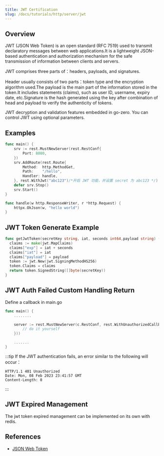 ```yaml
---
title: JWT Certification
slug: /docs/tutorials/http/server/jwt
---
```


## Overview

JWT (JSON Web Token) is an open standard (RFC 7519) used to transmit declaratory messages between web applications.It is a lightweight JSON-based authentication and authorization mechanism for the safe transmission of information between clients and servers.

JWT comprises three parts of：headers, payloads, and signatures.

Header usually consists of two parts：token type and the encryption algorithm used.The payload is the main part of the information stored in the token.It includes statements (claims), such as user ID, username, expiry date, etc.Signature is the hash generated using the key after combination of head and payload to verify the authenticity of tokens.

JWT decryption and validation features embedded in go-zero. You can control JWT using optional parameters.

## Examples

```go {9}
func main() {
    srv := rest.MustNewServer(rest.RestConf{
        Port: 8080,
    })
    srv.AddRoute(rest.Route{
        Method:  http.MethodGet,
        Path:    "/hello",
        Handler: handle,
    }, rest.WithJwt("abc123")/*开启 JWT 功能，并设置 secret 为 abc123 */)
    defer srv.Stop()
    srv.Start()
}

func handle(w http.ResponseWriter, r *http.Request) {
    httpx.OkJson(w, "hello world")
}
```

## JWT Token Generate Example

```go
func getJwtToken(secretKey string, iat, seconds int64,payload string) (string, error) {
  claims := make(jwt.MapClaims)
  claims["exp"] = iat + seconds
  claims["iat"] = iat
  claims["payload"] = payload
  token := jwt.New(jwt.SigningMethodHS256)
  token.Claims = claims
  return token.SignedString([]byte(secretKey))
}
```


## JWT Auth Failed Custom Handling Return

Define a callback in main.go
```go
func main() {
    ........

    server := rest.MustNewServer(c.RestConf, rest.WithUnauthorizedCallback(func(w http.ResponseWriter, r *http.Request, err error) {
        // do it yourself
    }))

    .......
}

```

:::tip
If the JWT authentication fails, an error similar to the following will occur：
```
HTTP/1.1 401 Unauthorized
Date: Mon, 08 Feb 2023 23:41:57 GMT
Content-Length: 0
```
:::

## JWT Expired Management
The jwt token expired management can be implemented on its own with redis.

## References

- <a href="https://jwt.io/introduction/" target="_blank">JSON Web Token</a>